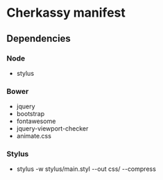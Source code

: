 # Cherkassy manifest

## Dependencies

### Node
* stylus

### Bower
* jquery
* bootstrap
* fontawesome
* jquery-viewport-checker
* animate.css

### Stylus
* stylus -w stylus/main.styl --out css/ --compress